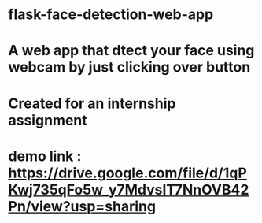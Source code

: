 # flask-face-detection-web-app

# A web app that dtect your face using webcam by just clicking over button

# Created for an internship assignment

# demo link : https://drive.google.com/file/d/1qPKwj735qFo5w_y7MdvsIT7NnOVB42Pn/view?usp=sharing
